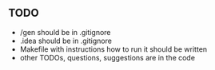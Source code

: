 
## TODO

* /gen should be in .gitignore
* .idea should be in .gitignore
* Makefile with instructions how to run it should be written
* other TODOs, questions, suggestions are in the code